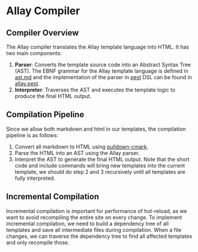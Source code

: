 # Allay Compiler

## Compiler Overview

The Allay compiler translates the Allay template language into HTML. It has two main components:

1. **Parser**: Converts the template source code into an Abstract Syntax Tree (AST). The EBNF grammar
    for the Allay template language is defined in [ast.md](ast.md) and the implementation of the parser
    in [pest](https://pest.rs/) DSL can be found in [allay.pest](../../crates/allay-parser/src/allay.pest).
2. **Interpreter**: Traverses the AST and executes the template logic to produce the final HTML output.

## Compilation Pipeline

Since we allow both markdown and html in our templates, the compilation pipeline is as follows:

1. Convert all markdown to HTML using [pulldown-cmark](https://crates.io/crates/pulldown-cmark).
2. Parse the HTML into an AST using the Allay parser.
3. Interpret the AST to generate the final HTML output. Note that the short code and include commands
    will bring new templates into the current template, we should do step 2 and 3 recursively until all templates
    are fully interpreted.

## Incremental Compilation

Incremental compilation is important for performance of hot-reload, as we want to avoid recompiling
the entire site on every change. To implement incremental compilation, we need to build a dependency
tree of all templates and save all intermediate files during compilation. When a file changes, we can
traverse the dependency tree to find all affected templates and only recompile those.
